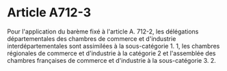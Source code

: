 # Article A712-3

Pour l'application du barème fixé à l'article A. 712-2, les délégations départementales des chambres de commerce et d'industrie interdépartementales sont assimilées à la sous-catégorie 1. 1, les chambres régionales de commerce et d'industrie à la catégorie 2 et l'assemblée des chambres françaises de commerce et d'industrie à la sous-catégorie 3. 2.
